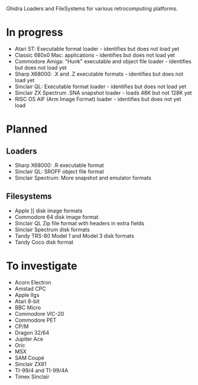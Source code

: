 Ghidra Loaders and FileSystems for various retrocomputing platforms.

# In progress
- Atari ST: Executable format loader - identifies but does not load yet
- Classic 680x0 Mac: applications - identifies but does not load yet
- Commodore Amiga: "Hunk" executable and object file loader - identifies but does not load yet
- Sharp X68000: .X and .Z executable formats - identifies but does not load yet
- Sinclair QL: Executable format loader - identifies but does not load yet
- Sinclair ZX Spectrum .SNA snapshot loader - loads 48K but not 128K yet
- RISC OS AIF (Arm Image Format) loader - identifies but does not yet load

# Planned
## Loaders
- Sharp X68000: .R executable format
- Sinclair QL: SROFF object file format
- Sinclair Spectrum: More snapshot and emulator formats

## Filesystems
- Apple ][ disk image formats
- Commodore 64 disk image format
- Sinclair QL Zip file format with headers in extra fields
- Sinclair Spectrum disk formats
- Tandy TRS-80 Model 1 and Model 3 disk formats
- Tandy Coco disk format

# To investigate
- Acorn Electron
- Amstad CPC
- Apple IIgs
- Atari 8-bit
- BBC Micro
- Commodore VIC-20
- Commodore PET
- CP/M
- Dragon 32/64
- Jupiter Ace
- Oric
- MSX
- SAM Coupé
- Sinclair ZX81
- TI-99/4 and TI-99/4A
- Timex Sinclair